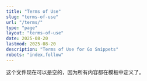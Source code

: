 ```yaml
---
title: "Terms of Use"
slug: "terms-of-use"
url: "/terms/"
type: "page"
layout: "terms-of-use"
date: 2025-08-20
lastmod: 2025-08-20
description: "Terms of Use for Go Snippets"
robots: "index,follow"
---
```


这个文件现在可以是空的，因为所有内容都在模板中定义了。